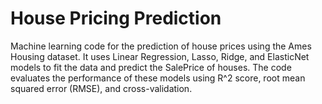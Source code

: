 # House Pricing Prediction
Machine learning code  for the prediction of house prices using the Ames Housing dataset. It uses Linear Regression, Lasso, Ridge, and ElasticNet models to fit the data and predict the SalePrice of houses. The code evaluates the performance of these models using R^2 score, root mean squared error (RMSE), and cross-validation. 
